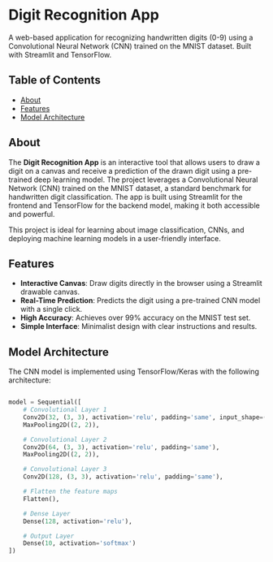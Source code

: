 # Digit Recognition App

A web-based application for recognizing handwritten digits (0-9) using a Convolutional Neural Network (CNN) trained on the MNIST dataset. Built with Streamlit and TensorFlow.

## Table of Contents
- [About](#about)
- [Features](#features)
- [Model Architecture](#model-architecture)

## About

The **Digit Recognition App** is an interactive tool that allows users to draw a digit on a canvas and receive a prediction of the drawn digit using a pre-trained deep learning model. The project leverages a Convolutional Neural Network (CNN) trained on the MNIST dataset, a standard benchmark for handwritten digit classification. The app is built using Streamlit for the frontend and TensorFlow for the backend model, making it both accessible and powerful.

This project is ideal for learning about image classification, CNNs, and deploying machine learning models in a user-friendly interface.

## Features

- **Interactive Canvas**: Draw digits directly in the browser using a Streamlit drawable canvas.
- **Real-Time Prediction**: Predicts the digit using a pre-trained CNN model with a single click.
- **High Accuracy**: Achieves over 99% accuracy on the MNIST test set.
- **Simple Interface**: Minimalist design with clear instructions and results.

## Model Architecture

The CNN model is implemented using TensorFlow/Keras with the following architecture:

```python

model = Sequential([
    # Convolutional Layer 1
    Conv2D(32, (3, 3), activation='relu', padding='same', input_shape=(28, 28, 1)),
    MaxPooling2D((2, 2)),

    # Convolutional Layer 2
    Conv2D(64, (3, 3), activation='relu', padding='same'),
    MaxPooling2D((2, 2)),

    # Convolutional Layer 3
    Conv2D(128, (3, 3), activation='relu', padding='same'),

    # Flatten the feature maps
    Flatten(),

    # Dense Layer
    Dense(128, activation='relu'),

    # Output Layer
    Dense(10, activation='softmax')
])
